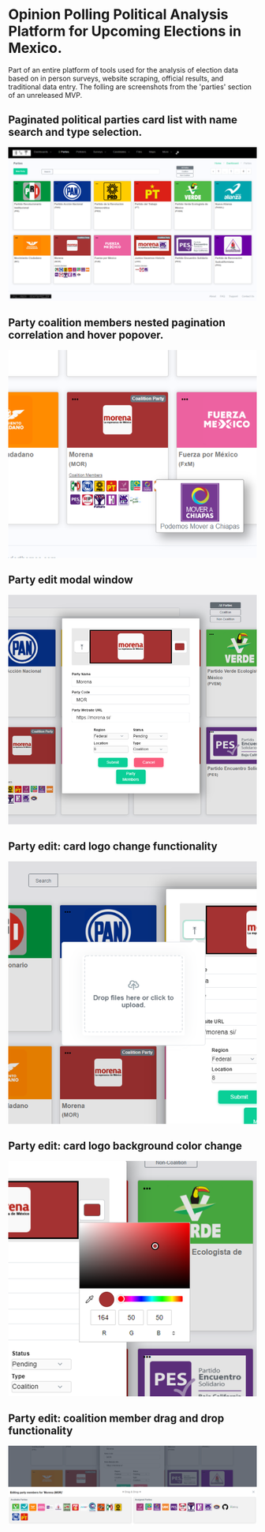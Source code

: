 # Opinion Polling Political Analysis Platform for Upcoming Elections in Mexico.
Part of an entire platform of tools used for the analysis of election data based on in person surveys,
website scraping, official results, and traditional data entry. The folling are screenshots from the 
'parties' section of an unreleased MVP.

## Paginated political parties card list with name search and type selection.
![Int1](https://github.com/TimIsabella/Int_reactSnippets/blob/main/I1.png)

## Party coalition members nested pagination correlation and hover popover.
![Int2](https://github.com/TimIsabella/Int_reactSnippets/blob/main/I2.png)

## Party edit modal window
![Int3](https://github.com/TimIsabella/Int_reactSnippets/blob/main/I3.png)

## Party edit: card logo change functionality
![Int4](https://github.com/TimIsabella/Int_reactSnippets/blob/main/I4.png)

## Party edit: card logo background color change
![Int5](https://github.com/TimIsabella/Int_reactSnippets/blob/main/I5.png)

## Party edit: coalition member drag and drop functionality
![Int6](https://github.com/TimIsabella/Int_reactSnippets/blob/main/I6.png)
